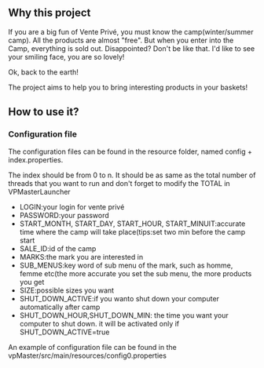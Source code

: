 <h2>Why this project</h2>

<p> If you are a big fun of Vente Privé, you must know the camp(winter/summer camp). All the products are almost "free". 
But when you enter into the Camp, everything is sold out. Disappointed? Don't be like that. I'd like to see your smiling face, 
you are so lovely! </p>

<p> Ok, back to the earth! </p>

<p> The project aims to help you to bring interesting products in your baskets!</p>

<h2>How to use it?</h2>
<h3>Configuration file</h3>
<p>The configuration files can be found in the resource folder, named config + index.properties.</p>
<p>The index should be from 0 to n. It should be as same as the total number of threads that you want to run and don't forget to modify the TOTAL in VPMasterLauncher</p>

<ul>
<li>LOGIN:your login for vente privé</li>
<li>PASSWORD:your password</li>
<li>START_MONTH, START_DAY, START_HOUR, START_MINUIT:accurate time where the camp will take place(tips:set two min before the camp start</li>
<li>SALE_ID:id of the camp</li>
<li>MARKS:the mark you are interested in</li>
<li>SUB_MENUS:key word of sub menu of the mark, such as homme, femme etc(the more accurate you set the sub menu, the more products you get
<li>SIZE:possible sizes you want</li>
<li>SHUT_DOWN_ACTIVE:if you wanto shut down your computer automatically after camp</li>
<li>SHUT_DOWN_HOUR,SHUT_DOWN_MIN: the time you want your computer to shut down. it will be activated only if SHUT_DOWN_ACTIVE=true</li>
</ul>

<p>An example of configuration file can be found in the vpMaster/src/main/resources/config0.properties </p>
